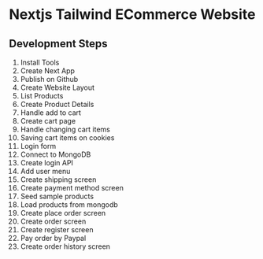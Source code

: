 # Nextjs Tailwind ECommerce Website

## Development Steps

1. Install Tools
2. Create Next App
3. Publish on Github
4. Create Website Layout
5. List Products
6. Create Product Details
7. Handle add to cart
8. Create cart page
9. Handle changing cart items
10. Saving cart items on cookies
11. Login form
12. Connect to MongoDB
13. Create login API
14. Add user menu
15. Create shipping screen
16. Create payment method screen
17. Seed sample products
18. Load products from mongodb
19. Create place order screen
20. Create order screen
21. Create register screen
22. Pay order by Paypal
23. Create order history screen
